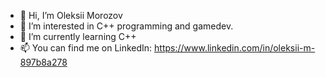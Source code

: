 - 👋 Hi, I’m Oleksii Morozov
- 👀 I’m interested in C++ programming and gamedev.
- 🌱 I’m currently learning C++
- 📫 You can find me on LinkedIn: https://www.linkedin.com/in/oleksii-m-897b8a278

<!---
Capta1nAlex/Capta1nAlex is a ✨ special ✨ repository because its `README.md` (this file) appears on your GitHub profile.
You can click the Preview link to take a look at your changes.
--->

